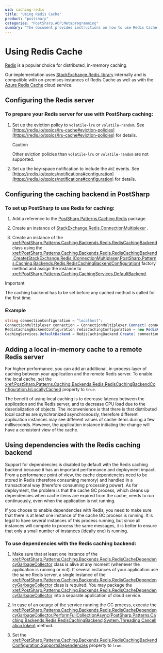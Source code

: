 ```yaml
---
uid: caching-redis
title: "Using Redis Cache"
product: "postsharp"
categories: "PostSharp;AOP;Metaprogramming"
summary: "The document provides instructions on how to use Redis Cache with PostSharp, including server configuration, setting up PostSharp for Redis caching, adding local in-memory cache, and using dependencies with the Redis caching backend."
---
```

# Using Redis Cache

[Redis](https://redis.io/) is a popular choice for distributed, in-memory caching. 

Our implementation uses [StackExchange.Redis library](https://stackexchange.github.io/StackExchange.Redis/) internally and is compatible with on-premises instances of Redis Cache as well as with the [Azure Redis Cache](https://azure.microsoft.com/en-us/services/cache/) cloud service. 


## Configuring the Redis server


### To prepare your Redis server for use with PostSharp caching:

1. Set up the eviction policy to `volatile-lru` or `volatile-random`. See [https://redis.io/topics/lru-cache#eviction-policies](https://redis.io/topics/lru-cache#eviction-policies) for details. 

    > [!CAUTION]
    > Other eviction policies than `volatile-lru` or `volatile-random` are not supported. 


2. Set up the key-space notification to include the `AKE` events. See [https://redis.io/topics/notifications#configuration](https://redis.io/topics/notifications#configuration) for details. 



## Configuring the caching backend in PostSharp


### To set up PostSharp to use Redis for caching:

1. Add a reference to the [PostSharp.Patterns.Caching.Redis](https://www.nuget.org/packages/PostSharp.Patterns.Caching.Redis/) package. 


2. Create an instance of [StackExchange.Redis.ConnectionMultiplexer](https://stackexchange.github.io/StackExchange.Redis/Configuration) . 


3. Create an instance of the <xref:PostSharp.Patterns.Caching.Backends.Redis.RedisCachingBackend> class using the <xref:PostSharp.Patterns.Caching.Backends.Redis.RedisCachingBackend.Create(StackExchange.Redis.IConnectionMultiplexer,PostSharp.Patterns.Caching.Backends.Redis.RedisCachingBackendConfiguration)> factory method and assign the instance to <xref:PostSharp.Patterns.Caching.CachingServices.DefaultBackend>. 


> [!IMPORTANT]
> The caching backend has to be set before any cached method is called for the first time.


### Example

```csharp
string connectionConfiguration = "localhost";
ConnectionMultiplexer connection = ConnectionMultiplexer.Connect( connectionConfiguration );
RedisCachingBackendConfiguration redisCachingConfiguration = new RedisCachingBackendConfiguration();
CachingServices.DefaultBackend = RedisCachingBackend.Create( connection, redisCachingConfiguration );
```


## Adding a local in-memory cache to a remote Redis server

For higher performance, you can add an additional, in-process layer of caching between your application and the remote Redis server. To enable the local cache, set the <xref:PostSharp.Patterns.Caching.Backends.Redis.RedisCachingBackendConfiguration.IsLocallyCached> property to `true`. 

The benefit of using local caching is to decrease latency between the application and the Redis server, and to decrease CPU load due to the deserialization of objects. The inconvenience is that there is that distributed local caches are synchronized asynchronously, therefore different application instances may see different values of cache items during a few milliseconds. However, the application instance initiating the change will have a consistent view of the cache.


## Using dependencies with the Redis caching backend

Support for dependencies is disabled by default with the Redis caching backend because it has an important performance and deployment impact. From a performance point of view, the cache dependencies need to be stored in Redis (therefore consuming memory) and handled in a transactional way (therefore consuming processing power). As for deployment, the problem is that the cache GC process, which cleans up dependencies when cache items are expired from the cache, needs to run continuously, even when the application is not running.

If you choose to enable dependencies with Redis, you need to make sure that there is at least one instance of the cache GC process is running. It is legal to have several instances of this process running, but since all instances will compete to process the same messages, it is better to ensure that only a small number of instances (ideally one) is running.


### To use dependencies with the Redis caching backend:

1. Make sure that at least one instance of the <xref:PostSharp.Patterns.Caching.Backends.Redis.RedisCacheDependencyGarbageCollector> class is alive at any moment (whenever the application is running or not). If several instances of your application use the same Redis server, a single instance of the <xref:PostSharp.Patterns.Caching.Backends.Redis.RedisCacheDependencyGarbageCollector> class is required. You may package the <xref:PostSharp.Patterns.Caching.Backends.Redis.RedisCacheDependencyGarbageCollector> into a separate application of cloud service. 


2. In case of an outage of the service running the GC process, execute the <xref:PostSharp.Patterns.Caching.Backends.Redis.RedisCacheDependencyGarbageCollector.PerformFullCollectionAsync(PostSharp.Patterns.Caching.Backends.Redis.RedisCachingBackend,System.Threading.CancellationToken)> method. 


3. Set the <xref:PostSharp.Patterns.Caching.Backends.Redis.RedisCachingBackendConfiguration.SupportsDependencies> property to `true`. 





